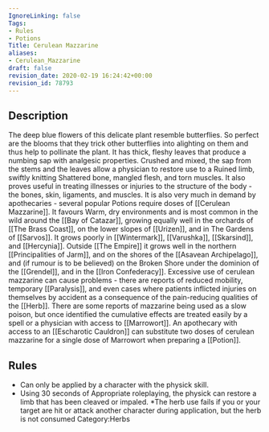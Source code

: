 ```yaml
---
IgnoreLinking: false
Tags:
- Rules
- Potions
Title: Cerulean Mazzarine
aliases:
- Cerulean_Mazzarine
draft: false
revision_date: 2020-02-19 16:24:42+00:00
revision_id: 78793
---
```


## Description
The deep blue flowers of this delicate plant resemble butterflies. So perfect are the blooms that they trick other butterflies into alighting on them and thus help to pollinate the plant. It has thick, fleshy leaves that produce a numbing sap with analgesic properties.
Crushed and mixed, the sap from the stems and the leaves allow a physician to restore use to a Ruined limb, swiftly knitting Shattered bone, mangled flesh, and torn muscles. It also proves useful in treating illnesses or injuries to the structure of the body - the bones, skin, ligaments, and muscles. It is also very much in demand by apothecaries - several popular Potions require doses of [[Cerulean Mazzarine]].
It favours Warm, dry environments and is most common in the wild around the [[Bay of Catazar]], growing equally well in the orchards of [[The Brass Coast]], on the lower slopes of [[Urizen]], and in The Gardens of [[Sarvos]]. It grows poorly in [[Wintermark]], [[Varushka]], [[Skarsind]], and [[Hercynia]]. Outside [[The Empire]] it grows well in the northern [[Principalities of Jarm]], and on the shores of the [[Asavean Archipelago]], and (if rumour is to be believed) on the Broken Shore under the dominion of the [[Grendel]], and in the [[Iron Confederacy]].
Excessive use of cerulean mazzarine can cause problems - there are reports of reduced mobility, temporary [[Paralysis]], and even cases where patients inflicted injuries on themselves by accident as a consequence of the pain-reducing qualities of the [[Herb]]. There are some reports of mazzarine being used as a slow poison, but once identified the cumulative effects are treated easily by a spell or a physician with access to [[Marrowort]].
An apothecary with access to an [[Escharotic Cauldron]] can substitute two doses of cerulean mazzarine for a single dose of Marrowort when preparing a [[Potion]].
## Rules
* Can only be applied by a character with the physick skill.
* Using 30 seconds of Appropriate roleplaying, the physick can restore a limb that has been cleaved or impaled.
*The herb use fails if you or your target are hit or attack another character during application, but the herb is not consumed
Category:Herbs